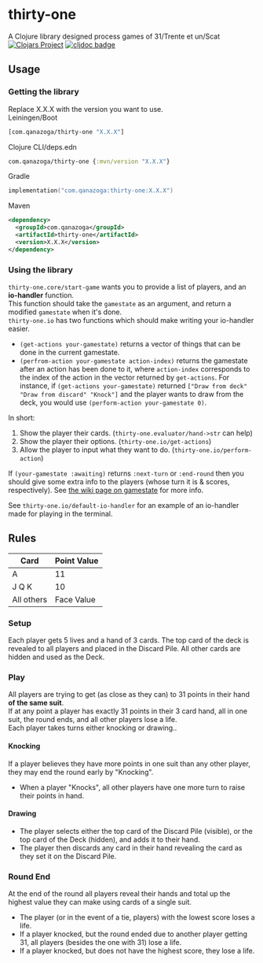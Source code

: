 # thirty-one
A Clojure library designed process games of 31/Trente et un/Scat  
[![Clojars Project](https://img.shields.io/clojars/v/com.qanazoga/thirty-one.svg)](https://clojars.org/com.qanazoga/thirty-one)
[![cljdoc badge](https://cljdoc.org/badge/com.qanazoga/thirty-one)](https://cljdoc.org/d/com.qanazoga/thirty-one/)

## Usage
### Getting the library
Replace X.X.X with the version you want to use.  
Leiningen/Boot
```clj
[com.qanazoga/thirty-one "X.X.X"]
````
Clojure CLI/deps.edn
```clj
com.qanazoga/thirty-one {:mvn/version "X.X.X"}
```
Gradle
```kt
implementation("com.qanazoga:thirty-one:X.X.X")
```
Maven
```xml
<dependency>
  <groupId>com.qanazoga</groupId>
  <artifactId>thirty-one</artifactId>
  <version>X.X.X</version>
</dependency>
```
### Using the library
`thirty-one.core/start-game` wants you to provide a list of players, and an **io-handler** function.  
This function should take the `gamestate` as an argument, and return a modified `gamestate` when it's done.  
`thirty-one.io` has two functions which should make writing your io-handler easier.
- `(get-actions your-gamestate)` returns a vector of things that can be done in the current gamestate.
- `(perfrom-action your-gamestate action-index)` returns the gamestate after an action has been done to it, where `action-index` corresponds to the index of the action in the vector returned by `get-actions`. For instance, if `(get-actions your-gamestate)` returned `["Draw from deck" "Draw from discard" "Knock"]` and the player wants to draw from the deck, you would use `(perform-action your-gamestate 0)`.

In short:
1. Show the player their cards. (`thirty-one.evaluator/hand->str` can help)
2. Show the player their options. (`thirty-one.io/get-actions`)
3. Allow the player to input what they want to do. (`thirty-one.io/perform-action`)

If `(your-gamestate :awaiting)` returns `:next-turn` or `:end-round` then you should give some extra info to the players (whose turn it is & scores, respectively). See [the wiki page on gamestate](https://github.com/qanazoga/thirty-one/wiki/gamestate) for more info.  

See `thirty-one.io/default-io-handler` for an example of an io-handler made for playing in the terminal.

## Rules
| Card       | Point Value |
|------------|-------------|
| A          | 11          |
| J Q K      | 10          |
| All others | Face Value  |

### Setup
Each player gets 5 lives and a hand of 3 cards. 
The top card of the deck is revealed to all players and placed in the Discard Pile. 
All other cards are hidden and used as the Deck.
    
### Play
All players are trying to get (as close as they can) to 31 points in their hand **of the same suit**.  
If at any point a player has exactly 31 points in their 3 card hand, all in one suit, the round ends, and all other players lose a life.  
Each player takes turns either knocking or drawing..

#### Knocking
If a player believes they have more points in one suit than any other player, they may end the round early by "Knocking".
- When a player "Knocks", all other players have one more turn to raise their points in hand.

#### Drawing
- The player selects either the top card of the Discard Pile (visible), or the top card of the Deck (hidden), and adds it to their hand.
- The player then discards any card in their hand revealing the card as they set it on the Discard Pile.  

### Round End
At the end of the round all players reveal their hands and total up the highest value they can make using cards of a single suit.
- The player (or in the event of a tie, players) with the lowest score loses a life.
- If a player knocked, but the round ended due to another player getting 31, all players (besides the one with 31) lose a life.
- If a player knocked, but does not have the highest score, they lose a life.
